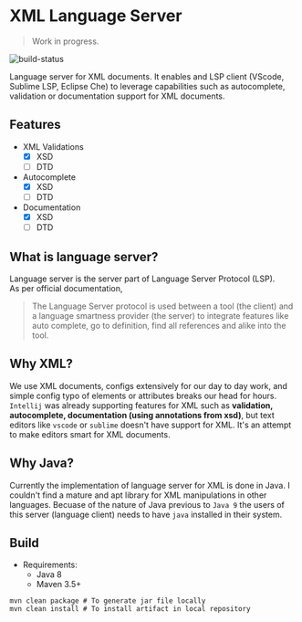# XML Language Server

> Work in progress.

![build-status](https://travis-ci.org/HandOfGod94/xml-language-server.svg?branch=master)

Language server for XML documents. It enables and LSP client (VScode, Sublime LSP, Eclipse Che) to leverage 
capabilities such as autocomplete, validation or documentation support for XML documents.

## Features
* XML Validations
  - [x] XSD
  - [ ] DTD
* Autocomplete
  - [x] XSD
  - [ ] DTD
* Documentation
  - [x] XSD
  - [ ] DTD

## What is language server?

Language server is the server part of Language Server Protocol (LSP).  
As per official documentation,
> The Language Server protocol is used between a tool (the client) and a language smartness provider (the server) 
> to integrate features like auto complete, go to definition, find all references and alike into the tool.

## Why XML?
We use XML documents, configs extensively for our day to day work, and simple config typo of elements or attributes
breaks our head for hours. `Intellij` was already supporting features for XML such as **validation, autocomplete,
documentation (using annotations from xsd)**, but text editors like `vscode` or `sublime` doesn't have support for XML.
It's an attempt to make editors smart for XML documents.

## Why Java?
Currently the implementation of language server for XML is done in Java. I couldn\'t find a mature and apt
library for XML manipulations in other languages. Becuase of the nature of Java previous to `Java 9` the users
of this server (language client) needs to have `java` installed in their system.

## Build

* Requirements:
  - Java 8
  - Maven 3.5+

```shell
mvn clean package # To generate jar file locally
mvn clean install # To install artifact in local repository
```
